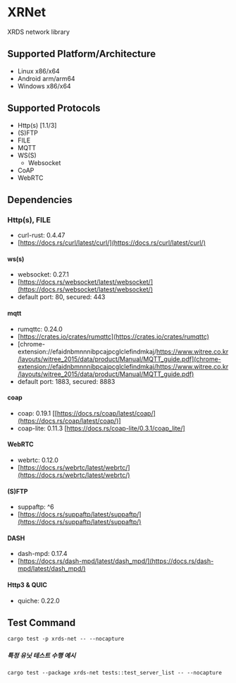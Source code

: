 # XRNet

XRDS network library

## Supported Platform/Architecture

- Linux x86/x64
- Android arm/arm64
- Windows x86/x64

## Supported Protocols

- Http(s) [1.1/3]
- (S)FTP
- FILE
- MQTT
- WS(S)
  - Websocket
- CoAP
- WebRTC

## Dependencies

### Http(s), FILE

- curl-rust: 0.4.47
- [https://docs.rs/curl/latest/curl/](https://docs.rs/curl/latest/curl/)

#### ws(s)

* websocket: 0.27.1
* [https://docs.rs/websocket/latest/websocket/](https://docs.rs/websocket/latest/websocket/)
* default port: 80, secured: 443

#### mqtt

- rumqttc: 0.24.0
- [https://crates.io/crates/rumqttc](https://crates.io/crates/rumqttc)
- [chrome-extension://efaidnbmnnnibpcajpcglclefindmkaj/https://www.witree.co.kr/layouts/witree_2015/data/product/Manual/MQTT_guide.pdf](chrome-extension://efaidnbmnnnibpcajpcglclefindmkaj/https://www.witree.co.kr/layouts/witree_2015/data/product/Manual/MQTT_guide.pdf)
- default port: 1883, secured: 8883

#### coap

- coap: 0.19.1 [[https://docs.rs/coap/latest/coap/](https://docs.rs/coap/latest/coap/)]
- coap-lite: 0.11.3 [https://docs.rs/coap-lite/0.3.1/coap_lite/]

#### WebRTC

- webrtc: 0.12.0
- [https://docs.rs/webrtc/latest/webrtc/](https://docs.rs/webrtc/latest/webrtc/)

#### (S)FTP

- suppaftp: ^6
- [https://docs.rs/suppaftp/latest/suppaftp/](https://docs.rs/suppaftp/latest/suppaftp/)

#### DASH

- dash-mpd: 0.17.4
- [https://docs.rs/dash-mpd/latest/dash_mpd/](https://docs.rs/dash-mpd/latest/dash_mpd/)

#### Http3 & QUIC

- quiche: 0.22.0

## Test Command

```
cargo test -p xrds-net -- --nocapture
```

##### 특정 유닛 테스트 수행 예시

```
cargo test --package xrds-net tests::test_server_list -- --nocapture
```

